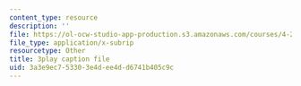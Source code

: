 ```yaml
---
content_type: resource
description: ''
file: https://ol-ocw-studio-app-production.s3.amazonaws.com/courses/4-241j-theory-of-city-form-spring-2013/3a3e9ec753303e4dee4dd6741b405c9c_fyQFGf2z4gQ.srt
file_type: application/x-subrip
resourcetype: Other
title: 3play caption file
uid: 3a3e9ec7-5330-3e4d-ee4d-d6741b405c9c
---
```

